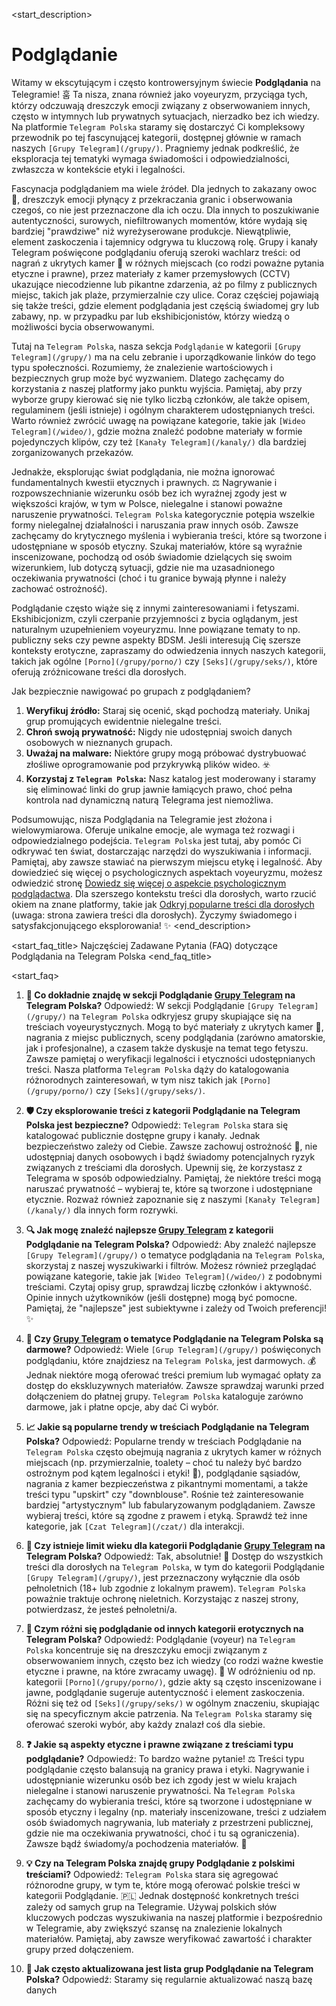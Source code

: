 <start_description>
# Podglądanie

Witamy w ekscytującym i często kontrowersyjnym świecie **Podglądania** na Telegramie! 훔 Ta nisza, znana również jako voyeuryzm, przyciąga tych, którzy odczuwają dreszczyk emocji związany z obserwowaniem innych, często w intymnych lub prywatnych sytuacjach, nierzadko bez ich wiedzy. Na platformie `Telegram Polska` staramy się dostarczyć Ci kompleksowy przewodnik po tej fascynującej kategorii, dostępnej głównie w ramach naszych `[Grupy Telegram](/grupy/)`. Pragniemy jednak podkreślić, że eksploracja tej tematyki wymaga świadomości i odpowiedzialności, zwłaszcza w kontekście etyki i legalności.

Fascynacja podglądaniem ma wiele źródeł. Dla jednych to zakazany owoc 🍎, dreszczyk emocji płynący z przekraczania granic i obserwowania czegoś, co nie jest przeznaczone dla ich oczu. Dla innych to poszukiwanie autentyczności, surowych, niefiltrowanych momentów, które wydają się bardziej "prawdziwe" niż wyreżyserowane produkcje. Niewątpliwie, element zaskoczenia i tajemnicy odgrywa tu kluczową rolę. Grupy i kanały Telegram poświęcone podglądaniu oferują szeroki wachlarz treści: od nagrań z ukrytych kamer 📸 w różnych miejscach (co rodzi poważne pytania etyczne i prawne), przez materiały z kamer przemysłowych (CCTV) ukazujące niecodzienne lub pikantne zdarzenia, aż po filmy z publicznych miejsc, takich jak plaże, przymierzalnie czy ulice. Coraz częściej pojawiają się także treści, gdzie element podglądania jest częścią świadomej gry lub zabawy, np. w przypadku par lub ekshibicjonistów, którzy wiedzą o możliwości bycia obserwowanymi.

Tutaj na `Telegram Polska`, nasza sekcja `Podglądanie` w kategorii `[Grupy Telegram](/grupy/)` ma na celu zebranie i uporządkowanie linków do tego typu społeczności. Rozumiemy, że znalezienie wartościowych i bezpiecznych grup może być wyzwaniem. Dlatego zachęcamy do korzystania z naszej platformy jako punktu wyjścia. Pamiętaj, aby przy wyborze grupy kierować się nie tylko liczbą członków, ale także opisem, regulaminem (jeśli istnieje) i ogólnym charakterem udostępnianych treści. Warto również zwrócić uwagę na powiązane kategorie, takie jak `[Wideo Telegram](/wideo/)`, gdzie można znaleźć podobne materiały w formie pojedynczych klipów, czy też `[Kanały Telegram](/kanaly/)` dla bardziej zorganizowanych przekazów.

Jednakże, eksplorując świat podglądania, nie można ignorować fundamentalnych kwestii etycznych i prawnych. ⚖️ Nagrywanie i rozpowszechnianie wizerunku osób bez ich wyraźnej zgody jest w większości krajów, w tym w Polsce, nielegalne i stanowi poważne naruszenie prywatności. `Telegram Polska` kategorycznie potępia wszelkie formy nielegalnej działalności i naruszania praw innych osób. Zawsze zachęcamy do krytycznego myślenia i wybierania treści, które są tworzone i udostępniane w sposób etyczny. Szukaj materiałów, które są wyraźnie inscenizowane, pochodzą od osób świadomie dzielących się swoim wizerunkiem, lub dotyczą sytuacji, gdzie nie ma uzasadnionego oczekiwania prywatności (choć i tu granice bywają płynne i należy zachować ostrożność).

Podglądanie często wiąże się z innymi zainteresowaniami i fetyszami. Ekshibicjonizm, czyli czerpanie przyjemności z bycia oglądanym, jest naturalnym uzupełnieniem voyeuryzmu. Inne powiązane tematy to np. publiczny seks czy pewne aspekty BDSM. Jeśli interesują Cię szersze konteksty erotyczne, zapraszamy do odwiedzenia innych naszych kategorii, takich jak ogólne `[Porno](/grupy/porno/)` czy `[Seks](/grupy/seks/)`, które oferują zróżnicowane treści dla dorosłych.

Jak bezpiecznie nawigować po grupach z podglądaniem?
1.  **Weryfikuj źródło:** Staraj się ocenić, skąd pochodzą materiały. Unikaj grup promujących ewidentnie nielegalne treści.
2.  **Chroń swoją prywatność:** Nigdy nie udostępniaj swoich danych osobowych w nieznanych grupach.
3.  **Uważaj na malware:** Niektóre grupy mogą próbować dystrybuować złośliwe oprogramowanie pod przykrywką plików wideo. ☣️
4.  **Korzystaj z `Telegram Polska`:** Nasz katalog jest moderowany i staramy się eliminować linki do grup jawnie łamiących prawo, choć pełna kontrola nad dynamiczną naturą Telegrama jest niemożliwa.

Podsumowując, nisza Podglądania na Telegramie jest złożona i wielowymiarowa. Oferuje unikalne emocje, ale wymaga też rozwagi i odpowiedzialnego podejścia. `Telegram Polska` jest tutaj, aby pomóc Ci odkrywać ten świat, dostarczając narzędzi do wyszukiwania i informacji. Pamiętaj, aby zawsze stawiać na pierwszym miejscu etykę i legalność. Aby dowiedzieć się więcej o psychologicznych aspektach voyeuryzmu, możesz odwiedzić stronę [Dowiedz się więcej o aspekcie psychologicznym podglądactwa](https://pl.wikipedia.org/wiki/Wojeryzm). Dla szerszego kontekstu treści dla dorosłych, warto rzucić okiem na znane platformy, takie jak [Odkryj popularne treści dla dorosłych](https://www.xvideos.com) (uwaga: strona zawiera treści dla dorosłych). Życzymy świadomego i satysfakcjonującego eksplorowania! ✨
<end_description>

<start_faq_title>
Najczęściej Zadawane Pytania (FAQ) dotyczące Podglądania na Telegram Polska
<end_faq_title>

<start_faq>
1. **👀 Co dokładnie znajdę w sekcji Podglądanie [Grupy Telegram](/grupy/) na Telegram Polska?**
Odpowiedź: W sekcji Podglądanie `[Grupy Telegram](/grupy/)` na `Telegram Polska` odkryjesz grupy skupiające się na treściach voyeurystycznych. Mogą to być materiały z ukrytych kamer 🤫, nagrania z miejsc publicznych, sceny podglądania (zarówno amatorskie, jak i profesjonalne), a czasem także dyskusje na temat tego fetyszu. Zawsze pamiętaj o weryfikacji legalności i etyczności udostępnianych treści. Nasza platforma `Telegram Polska` dąży do katalogowania różnorodnych zainteresowań, w tym nisz takich jak `[Porno](/grupy/porno/)` czy `[Seks](/grupy/seks/)`.

2. **🛡️ Czy eksplorowanie treści z kategorii Podglądanie na Telegram Polska jest bezpieczne?**
Odpowiedź: `Telegram Polska` stara się katalogować publicznie dostępne grupy i kanały. Jednak bezpieczeństwo zależy od Ciebie. Zawsze zachowuj ostrożność 🧐, nie udostępniaj danych osobowych i bądź świadomy potencjalnych ryzyk związanych z treściami dla dorosłych. Upewnij się, że korzystasz z Telegrama w sposób odpowiedzialny. Pamiętaj, że niektóre treści mogą naruszać prywatność – wybieraj te, które są tworzone i udostępniane etycznie. Rozważ również zapoznanie się z naszymi `[Kanały Telegram](/kanaly/)` dla innych form rozrywki.

3. **🔍 Jak mogę znaleźć najlepsze [Grupy Telegram](/grupy/) z kategorii Podglądanie na Telegram Polska?**
Odpowiedź: Aby znaleźć najlepsze `[Grupy Telegram](/grupy/)` o tematyce podglądania na `Telegram Polska`, skorzystaj z naszej wyszukiwarki i filtrów. Możesz również przeglądać powiązane kategorie, takie jak `[Wideo Telegram](/wideo/)` z podobnymi treściami. Czytaj opisy grup, sprawdzaj liczbę członków i aktywność. Opinie innych użytkowników (jeśli dostępne) mogą być pomocne. Pamiętaj, że "najlepsze" jest subiektywne i zależy od Twoich preferencji! ✨

4. **💸 Czy [Grupy Telegram](/grupy/) o tematyce Podglądanie na Telegram Polska są darmowe?**
Odpowiedź: Wiele `[Grup Telegram](/grupy/)` poświęconych podglądaniu, które znajdziesz na `Telegram Polska`, jest darmowych. 💰 Jednak niektóre mogą oferować treści premium lub wymagać opłaty za dostęp do ekskluzywnych materiałów. Zawsze sprawdzaj warunki przed dołączeniem do płatnej grupy. `Telegram Polska` kataloguje zarówno darmowe, jak i płatne opcje, aby dać Ci wybór.

5. **📈 Jakie są popularne trendy w treściach Podglądanie na Telegram Polska?**
Odpowiedź: Popularne trendy w treściach Podglądanie na `Telegram Polska` często obejmują nagrania z ukrytych kamer w różnych miejscach (np. przymierzalnie, toalety – choć tu należy być bardzo ostrożnym pod kątem legalności i etyki! 🚫), podglądanie sąsiadów, nagrania z kamer bezpieczeństwa z pikantnymi momentami, a także treści typu "upskirt" czy "downblouse". Rośnie też zainteresowanie bardziej "artystycznym" lub fabularyzowanym podglądaniem. Zawsze wybieraj treści, które są zgodne z prawem i etyką. Sprawdź też inne kategorie, jak `[Czat Telegram](/czat/)` dla interakcji.

6. **🔞 Czy istnieje limit wieku dla kategorii Podglądanie [Grupy Telegram](/grupy/) na Telegram Polska?**
Odpowiedź: Tak, absolutnie! 🔞 Dostęp do wszystkich treści dla dorosłych na `Telegram Polska`, w tym do kategorii Podglądanie `[Grupy Telegram](/grupy/)`, jest przeznaczony wyłącznie dla osób pełnoletnich (18+ lub zgodnie z lokalnym prawem). `Telegram Polska` poważnie traktuje ochronę nieletnich. Korzystając z naszej strony, potwierdzasz, że jesteś pełnoletni/a.

7. **🤔 Czym różni się podglądanie od innych kategorii erotycznych na Telegram Polska?**
Odpowiedź: Podglądanie (voyeur) na `Telegram Polska` koncentruje się na dreszczyku emocji związanym z obserwowaniem innych, często bez ich wiedzy (co rodzi ważne kwestie etyczne i prawne, na które zwracamy uwagę). 🧐 W odróżnieniu od np. kategorii `[Porno](/grupy/porno/)`, gdzie akty są często inscenizowane i jawne, podglądanie sugeruje autentyczność i element zaskoczenia. Różni się też od `[Seks](/grupy/seks/)` w ogólnym znaczeniu, skupiając się na specyficznym akcie patrzenia. Na `Telegram Polska` staramy się oferować szeroki wybór, aby każdy znalazł coś dla siebie.

8. **❓ Jakie są aspekty etyczne i prawne związane z treściami typu podglądanie?**
Odpowiedź: To bardzo ważne pytanie! ⚖️ Treści typu podglądanie często balansują na granicy prawa i etyki. Nagrywanie i udostępnianie wizerunku osób bez ich zgody jest w wielu krajach nielegalne i stanowi naruszenie prywatności. Na `Telegram Polska` zachęcamy do wybierania treści, które są tworzone i udostępniane w sposób etyczny i legalny (np. materiały inscenizowane, treści z udziałem osób świadomych nagrywania, lub materiały z przestrzeni publicznej, gdzie nie ma oczekiwania prywatności, choć i tu są ograniczenia). Zawsze bądź świadomy/a pochodzenia materiałów. 🚫

9. **💡 Czy na Telegram Polska znajdę grupy Podglądanie z polskimi treściami?**
Odpowiedź: `Telegram Polska` stara się agregować różnorodne grupy, w tym te, które mogą oferować polskie treści w kategorii Podglądanie. 🇵🇱 Jednak dostępność konkretnych treści zależy od samych grup na Telegramie. Używaj polskich słów kluczowych podczas wyszukiwania na naszej platformie i bezpośrednio w Telegramie, aby zwiększyć szansę na znalezienie lokalnych materiałów. Pamiętaj, aby zawsze weryfikować zawartość i charakter grupy przed dołączeniem.

10. **🔄 Jak często aktualizowana jest lista grup Podglądanie na Telegram Polska?**
Odpowiedź: Staramy się regularnie aktualizować naszą bazę danych